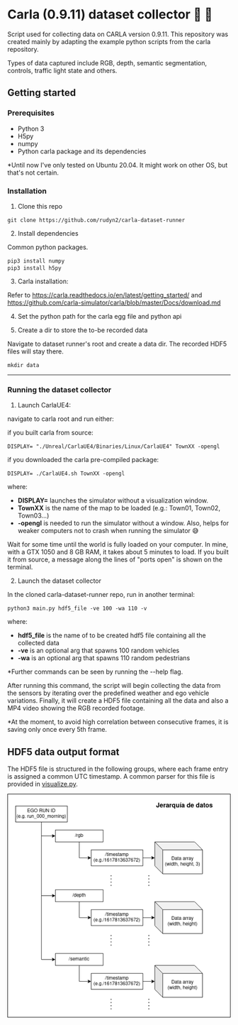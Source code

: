 # Carla (0.9.11) dataset collector :car: :floppy_disk:

Script used for collecting data on CARLA version 0.9.11. This repository was created mainly by adapting the example
python scripts from the carla repository.

Types of data captured include RGB, depth, semantic segmentation, controls, traffic light state and others.

## Getting started
### Prerequisites
* Python 3
* H5py
* numpy
* Python carla package and its dependencies 

\*Until now I've only tested on Ubuntu 20.04. It might work on other OS, but that's not certain.

### Installation
1. Clone this repo
```
git clone https://github.com/rudyn2/carla-dataset-runner
```
2. Install dependencies

Common python packages.
```
pip3 install numpy
pip3 install h5py
```

3. Carla installation:

Refer to https://carla.readthedocs.io/en/latest/getting_started/ and https://github.com/carla-simulator/carla/blob/master/Docs/download.md

4. Set the python path for the carla egg file and python api

5. Create a dir to store the to-be recorded data

Navigate to dataset runner's root and create a data dir. The recorded HDF5 files will stay there.
```
mkdir data
```

- - - -

### Running the dataset collector
1. Launch CarlaUE4:

navigate to carla root and run either:

if you built carla from source:
```
DISPLAY= "./Unreal/CarlaUE4/Binaries/Linux/CarlaUE4" TownXX -opengl
```

if you downloaded the carla pre-compiled package:
```
DISPLAY= ./CarlaUE4.sh TownXX -opengl
```
where:

* **DISPLAY=** launches the simulator without a visualization window. 
* **TownXX** is the name of the map to be loaded (e.g.: Town01, Town02, Town03...)
* **-opengl** is needed to run the simulator without a window. Also, helps for weaker computers not to crash when running the simulator :sweat_smile:

Wait for some time until the world is fully loaded on your computer. In mine, with a GTX 1050 and 8 GB RAM, it takes about 5 minutes to load. If you built it from source, a message along the lines of "ports open" is shown on the terminal.

2. Launch the dataset collector

In the cloned carla-dataset-runner repo, run in another terminal:
```
python3 main.py hdf5_file -ve 100 -wa 110 -v
```
where:
* **hdf5_file** is the name of to be created hdf5 file containing all the collected data
* **-ve** is an optional arg that spawns 100 random vehicles 
* **-wa** is an optional arg that spawns 110 random pedestrians

*Further commands can be seen by running the --help flag.

After running this command, the script will begin collecting the data from the sensors by iterating over the predefined weather and ego vehicle variations. Finally, it will create a HDF5 file containing all the data and also a MP4 video showing the RGB recorded footage. 

\*At the moment, to avoid high correlation between consecutive frames, it is saving only once every 5th frame.

## HDF5 data output format

The HDF5 file is structured in the following groups, where each frame entry is assigned a common UTC timestamp. A common
parser for this file is provided in [visualize.py](visualize.py).

![town02_sample](readme_files/data_structure.png)



